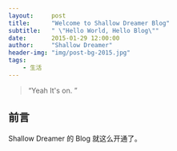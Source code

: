 ```yaml
---
layout:     post
title:      "Welcome to Shallow Dreamer Blog"
subtitle:   " \"Hello World, Hello Blog\""
date:       2015-01-29 12:00:00
author:     "Shallow Dreamer"
header-img: "img/post-bg-2015.jpg"
tags:
    - 生活
---
```


> “Yeah It's on. ”


## 前言

Shallow Dreamer 的 Blog 就这么开通了。
